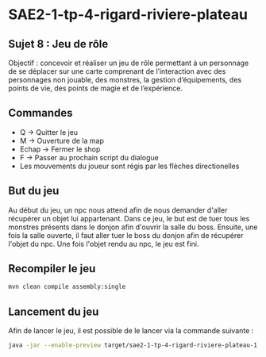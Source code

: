 # SAE2-1-tp-4-rigard-riviere-plateau

## Sujet 8 : Jeu de rôle
Objectif : concevoir et réaliser un jeu de rôle permettant à un personnage de se déplacer sur une carte comprenant
de l’interaction avec des personnages non jouable, des monstres, la gestion d’équipements, des points de vie, des
points de magie et de l’expérience.

## Commandes
- Q -> Quitter le jeu
- M -> Ouverture de la map
- Echap -> Fermer le shop
- F -> Passer au prochain script du dialogue
- Les mouvements du joueur sont régis par les flèches directionelles

## But du jeu
Au début du jeu, un npc nous attend afin de nous demander d'aller récupérer un objet lui appartenant.
Dans ce jeu, le but est de tuer tous les monstres présents dans le donjon afin d'ouvrir la salle du boss.
Ensuite, une fois la salle ouverte, il faut aller tuer le boss du donjon afin de récupérer l'objet du npc.
Une fois l'objet rendu au npc, le jeu est fini.

## Recompiler le jeu
```bash
mvn clean compile assembly:single
```

## Lancement du jeu
Afin de lancer le jeu, il est possible de le lancer via la commande suivante :
```bash
java -jar --enable-preview target/sae2-1-tp-4-rigard-riviere-plateau-1.1-jar-with-dependencies.jar
```